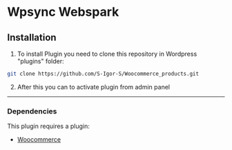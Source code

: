 # Wpsync Webspark
## Installation
1. To install Plugin you need to clone this repository in Wordpress "plugins" folder:
```bash
git clone https://github.com/S-Igor-S/Woocommerce_products.git
```
2. After this you can to activate plugin from admin panel
***

### Dependencies
This plugin requires a plugin:
* [Woocommerce](https://github.com/woocommerce/woocommerce)

